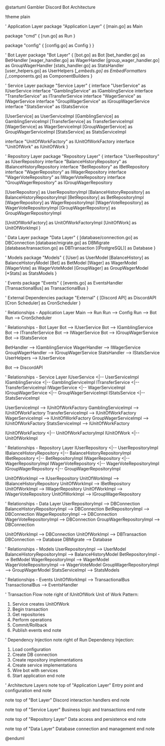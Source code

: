 @startuml Gambler Discord Bot Architecture

!theme plain

' Application Layer
package "Application Layer" {
  [main.go] as Main
  
  package "cmd" {
    [run.go] as Run
  }
  
  package "config" {
    [config.go] as Config
  }
}

' Bot Layer
package "Bot Layer" {
  [bot.go] as Bot
  [bet_handler.go] as BetHandler
  [wager_handler.go] as WagerHandler
  [group_wager_handler.go] as GroupWagerHandler
  [stats_handler.go] as StatsHandler
  [user_helpers.go] as UserHelpers
  [*_embeds.go] as EmbedFormatters
  [*_components.go] as ComponentBuilders
}

' Service Layer
package "Service Layer" {
  interface "UserService" as IUserService
  interface "GamblingService" as IGamblingService
  interface "TransferService" as ITransferService
  interface "WagerService" as IWagerService
  interface "GroupWagerService" as IGroupWagerService
  interface "StatsService" as IStatsService
  
  [UserService] as UserServiceImpl
  [GamblingService] as GamblingServiceImpl
  [TransferService] as TransferServiceImpl
  [WagerService] as WagerServiceImpl 
  [GroupWagerService] as GroupWagerServiceImpl
  [StatsService] as StatsServiceImpl
  
  interface "UnitOfWorkFactory" as IUnitOfWorkFactory
  interface "UnitOfWork" as IUnitOfWork
}

' Repository Layer
package "Repository Layer" {
  interface "UserRepository" as IUserRepository
  interface "BalanceHistoryRepository" as IBalanceHistoryRepository
  interface "BetRepository" as IBetRepository
  interface "WagerRepository" as IWagerRepository
  interface "WagerVoteRepository" as IWagerVoteRepository
  interface "GroupWagerRepository" as IGroupWagerRepository
  
  [UserRepository] as UserRepositoryImpl
  [BalanceHistoryRepository] as BalanceHistoryRepositoryImpl
  [BetRepository] as BetRepositoryImpl
  [WagerRepository] as WagerRepositoryImpl
  [WagerVoteRepository] as WagerVoteRepositoryImpl
  [GroupWagerRepository] as GroupWagerRepositoryImpl
  
  [UnitOfWorkFactory] as UnitOfWorkFactoryImpl
  [UnitOfWork] as UnitOfWorkImpl
}

' Data Layer
package "Data Layer" {
  [database/connection.go] as DBConnection
  [database/migrate.go] as DBMigrate
  [database/transaction.go] as DBTransaction
  [(PostgreSQL)] as Database
}

' Models
package "Models" {
  [User] as UserModel
  [BalanceHistory] as BalanceHistoryModel
  [Bet] as BetModel
  [Wager] as WagerModel
  [WagerVote] as WagerVoteModel
  [GroupWager] as GroupWagerModel
  [*Stats] as StatsModels
}

' Events
package "Events" {
  [events.go] as EventsHandler
  [TransactionalBus] as TransactionalBus
}

' External Dependencies
package "External" {
  [Discord API] as DiscordAPI
  [Cron Scheduler] as CronScheduler
}

' Relationships - Application Layer
Main --> Run
Run --> Config
Run --> Bot
Run --> CronScheduler

' Relationships - Bot Layer
Bot --> IUserService
Bot --> IGamblingService
Bot --> ITransferService
Bot --> IWagerService
Bot --> IGroupWagerService
Bot --> IStatsService

BetHandler --> IGamblingService
WagerHandler --> IWagerService
GroupWagerHandler --> IGroupWagerService
StatsHandler --> IStatsService
UserHelpers --> IUserService

Bot --> DiscordAPI

' Relationships - Service Layer
IUserService <|-- UserServiceImpl
IGamblingService <|-- GamblingServiceImpl
ITransferService <|-- TransferServiceImpl
IWagerService <|-- WagerServiceImpl
IGroupWagerService <|-- GroupWagerServiceImpl
IStatsService <|-- StatsServiceImpl

UserServiceImpl --> IUnitOfWorkFactory
GamblingServiceImpl --> IUnitOfWorkFactory
TransferServiceImpl --> IUnitOfWorkFactory
WagerServiceImpl --> IUnitOfWorkFactory
GroupWagerServiceImpl --> IUnitOfWorkFactory
StatsServiceImpl --> IUnitOfWorkFactory

IUnitOfWorkFactory <|-- UnitOfWorkFactoryImpl
IUnitOfWork <|-- UnitOfWorkImpl

' Relationships - Repository Layer
IUserRepository <|-- UserRepositoryImpl
IBalanceHistoryRepository <|-- BalanceHistoryRepositoryImpl
IBetRepository <|-- BetRepositoryImpl
IWagerRepository <|-- WagerRepositoryImpl
IWagerVoteRepository <|-- WagerVoteRepositoryImpl
IGroupWagerRepository <|-- GroupWagerRepositoryImpl

UnitOfWorkImpl --> IUserRepository
UnitOfWorkImpl --> IBalanceHistoryRepository
UnitOfWorkImpl --> IBetRepository
UnitOfWorkImpl --> IWagerRepository
UnitOfWorkImpl --> IWagerVoteRepository
UnitOfWorkImpl --> IGroupWagerRepository

' Relationships - Data Layer
UserRepositoryImpl --> DBConnection
BalanceHistoryRepositoryImpl --> DBConnection
BetRepositoryImpl --> DBConnection
WagerRepositoryImpl --> DBConnection
WagerVoteRepositoryImpl --> DBConnection
GroupWagerRepositoryImpl --> DBConnection

UnitOfWorkImpl --> DBConnection
UnitOfWorkImpl --> DBTransaction
DBConnection --> Database
DBMigrate --> Database

' Relationships - Models
UserRepositoryImpl --> UserModel
BalanceHistoryRepositoryImpl --> BalanceHistoryModel
BetRepositoryImpl --> BetModel
WagerRepositoryImpl --> WagerModel
WagerVoteRepositoryImpl --> WagerVoteModel
GroupWagerRepositoryImpl --> GroupWagerModel
StatsServiceImpl --> StatsModels

' Relationships - Events
UnitOfWorkImpl --> TransactionalBus
TransactionalBus --> EventsHandler

' Transaction Flow
note right of IUnitOfWork
  Unit of Work Pattern:
  1. Service creates UnitOfWork
  2. Begin transaction
  3. Get repositories
  4. Perform operations
  5. Commit/Rollback
  6. Publish events
end note

' Dependency Injection
note right of Run
  Dependency Injection:
  1. Load configuration
  2. Create DB connection
  3. Create repository implementations
  4. Create service implementations
  5. Wire bot with services
  6. Start application
end note

' Architecture Layers
note top of "Application Layer"
  Entry point and configuration
end note

note top of "Bot Layer"
  Discord interaction handlers
end note

note top of "Service Layer"
  Business logic and transactions
end note

note top of "Repository Layer"
  Data access and persistence
end note

note top of "Data Layer"
  Database connection and management
end note

@enduml
